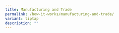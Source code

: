```yaml
---
title: Manufacturing and Trade
permalink: /how-it-works/manufacturing-and-trade/
variant: tiptap
description: ""
---
```

